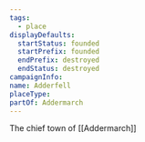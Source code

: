 ```yaml
---
tags:
  - place
displayDefaults:
  startStatus: founded
  startPrefix: founded
  endPrefix: destroyed
  endStatus: destroyed
campaignInfo: 
name: Adderfell
placeType: 
partOf: Addermarch
---
```

The chief town of [[Addermarch]]